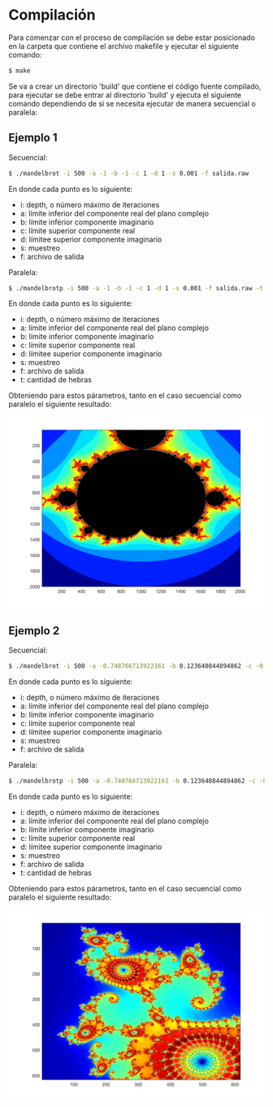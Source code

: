 # Compilación

Para comenzar con el proceso de compilación se debe estar posicionado en la carpeta que contiene el archivo makefile y ejecutar el siguiente comando:

```sh
$ make
```

Se va a crear un directorio 'build' que contiene el código fuente compilado, para ejecutar se debe entrar al directorio 'build' y ejecuta el siguiente comando dependiendo de si se necesita ejecutar de manera secuencial o paralela:

## Ejemplo 1

Secuencial:

```sh
$ ./mandelbrot -i 500 -a -1 -b -1 -c 1 -d 1 -s 0.001 -f salida.raw
```

En donde cada punto es lo siguiente:
- i: depth, o número máximo de iteraciones
- a: límite inferior del componente real del plano complejo 
- b: límite inferior componente imaginario
- c: límite superior componente real
- d: límitee superior componente imaginario
- s: muestreo
- f: archivo de salida

Paralela:

```sh
$ ./mandelbrotp -i 500 -a -1 -b -1 -c 1 -d 1 -s 0.001 -f salida.raw -t 12
```

En donde cada punto es lo siguiente:
- i: depth, o número máximo de iteraciones
- a: límite inferior del componente real del plano complejo 
- b: límite inferior componente imaginario
- c: límite superior componente real
- d: límitee superior componente imaginario
- s: muestreo
- f: archivo de salida
- t: cantidad de hebras
  
Obteniendo para estos párametros, tanto en el caso secuencial como paralelo el siguiente resultado:

![Alt text](img/ejemplo.png?raw=true "Ejemplo 1 del conjunto mandelbrot")

## Ejemplo 2

Secuencial:

```sh
$ ./mandelbrot -i 500 -a -0.748766713922161 -b 0.123640844894862 -c -0.748766707771757 -d 0.123640851045266 -s 1e-11 -f salida.raw
```

En donde cada punto es lo siguiente:
- i: depth, o número máximo de iteraciones
- a: límite inferior del componente real del plano complejo 
- b: límite inferior componente imaginario
- c: límite superior componente real
- d: límitee superior componente imaginario
- s: muestreo
- f: archivo de salida

Paralela:

```sh
$ ./mandelbrotp -i 500 -a -0.748766713922161 -b 0.123640844894862 -c -0.748766707771757 -d 0.123640851045266 -s 1e-11 -f salida.raw -t 12
```

En donde cada punto es lo siguiente:
- i: depth, o número máximo de iteraciones
- a: límite inferior del componente real del plano complejo 
- b: límite inferior componente imaginario
- c: límite superior componente real
- d: límitee superior componente imaginario
- s: muestreo
- f: archivo de salida
- t: cantidad de hebras
  
Obteniendo para estos párametros, tanto en el caso secuencial como paralelo el siguiente resultado:

![Alt text](img/ejemplo2.png?raw=true "Ejemplo 2 del conjunto mandelbrot")
